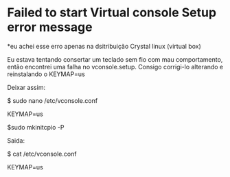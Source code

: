 <h1>Failed to start Virtual console Setup error message</h1>
*eu achei esse erro apenas na dsitribuição Crystal linux (virtual box)

Eu estava tentando consertar um teclado sem fio com mau comportamento,
então encontrei uma falha no vconsole.setup. Consigo corrigi-lo alterando e reinstalando o KEYMAP=us

Deixar assim:<p>

$ sudo nano /etc/vconsole.conf<p>
KEYMAP=us<p>
$sudo mkinitcpio -P<p>
<p>
Saida:<p>
<p>
$ cat /etc/vconsole.conf<p>
KEYMAP=us<p>
